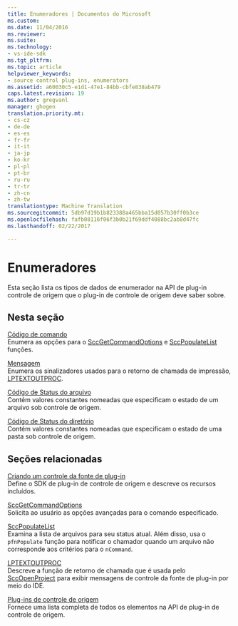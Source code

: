 ```yaml
---
title: Enumeradores | Documentos do Microsoft
ms.custom: 
ms.date: 11/04/2016
ms.reviewer: 
ms.suite: 
ms.technology:
- vs-ide-sdk
ms.tgt_pltfrm: 
ms.topic: article
helpviewer_keywords:
- source control plug-ins, enumerators
ms.assetid: a60030c5-e1d1-47e1-84bb-cbfe838ab479
caps.latest.revision: 19
ms.author: gregvanl
manager: ghogen
translation.priority.mt:
- cs-cz
- de-de
- es-es
- fr-fr
- it-it
- ja-jp
- ko-kr
- pl-pl
- pt-br
- ru-ru
- tr-tr
- zh-cn
- zh-tw
translationtype: Machine Translation
ms.sourcegitcommit: 5db97d19b1b823388a465bba15d057b30ff0b3ce
ms.openlocfilehash: fafb08116f06f3b0b21f69ddf4088bc2ab8d47fc
ms.lasthandoff: 02/22/2017

---
```

# <a name="enumerators"></a>Enumeradores
Esta seção lista os tipos de dados de enumerador na API de plug-in controle de origem que o plug-in de controle de origem deve saber sobre.  
  
## <a name="in-this-section"></a>Nesta seção  
 [Código de comando](../extensibility/command-code-enumerator.md)  
 Enumera as opções para o [SccGetCommandOptions](../extensibility/sccgetcommandoptions-function.md) e [SccPopulateList](../extensibility/sccpopulatelist-function.md) funções.  
  
 [Mensagem](../extensibility/message-enumerator.md)  
 Enumera os sinalizadores usados para o retorno de chamada de impressão, [LPTEXTOUTPROC](../extensibility/lptextoutproc.md).  
  
 [Código de Status do arquivo](../extensibility/file-status-code-enumerator.md)  
 Contém valores constantes nomeadas que especificam o estado de um arquivo sob controle de origem.  
  
 [Código de Status do diretório](../extensibility/directory-status-code-enumerator.md)  
 Contém valores constantes nomeadas que especificam o estado de uma pasta sob controle de origem.  
  
## <a name="related-sections"></a>Seções relacionadas  
 [Criando um controle da fonte de plug-in](../extensibility/internals/creating-a-source-control-plug-in.md)  
 Define o SDK de plug-in de controle de origem e descreve os recursos incluídos.  
  
 [SccGetCommandOptions](../extensibility/sccgetcommandoptions-function.md)  
 Solicita ao usuário as opções avançadas para o comando especificado.  
  
 [SccPopulateList](../extensibility/sccpopulatelist-function.md)  
 Examina a lista de arquivos para seu status atual. Além disso, usa o `pfnPopulate` função para notificar o chamador quando um arquivo não corresponde aos critérios para o `nCommand`.  
  
 [LPTEXTOUTPROC](../extensibility/lptextoutproc.md)  
 Descreve a função de retorno de chamada que é usada pelo [SccOpenProject](../extensibility/sccopenproject-function.md) para exibir mensagens de controle da fonte de plug-in por meio do IDE.  
  
 [Plug-ins de controle de origem](../extensibility/source-control-plug-ins.md)  
 Fornece uma lista completa de todos os elementos na API de plug-in de controle de origem.
